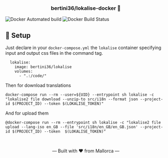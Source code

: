 <h3 align="center">
    bertini36/lokalise-docker 🐳
</h3>

![Docker Automated build](https://img.shields.io/docker/cloud/automated/bertini36/lokalise)
![Docker Build Status](https://img.shields.io/docker/cloud/build/bertini36/lokalise)

## 🚀️ Setup

Just declare in your  `docker-compose.yml` the `lokalise` container specifying 
input and output css files in the command tag. 
```
  lokalise:
    image: bertini36/lokalise
    volumes:
      - ".:/code/"
```

Then for download translations
```
docker-compose run --rm --user=${UID} --entrypoint sh lokalise -c "lokalise2 file download --unzip-to src/i18n --format json --project-id $(PROJECT_ID) --token $(LOKALISE_TOKEN)"
```

And for upload them
```
@docker-compose run --rm --entrypoint sh lokalise -c "lokalise2 file upload --lang-iso en_GB --file 'src/i18n/en_GB/en_GB.json' --project-id $(PROJECT_ID) --token  $(LOKALISE_TOKEN)"
```

<br />
<p align="center">&mdash; Built with ❤️ from Mallorca &mdash;</p>